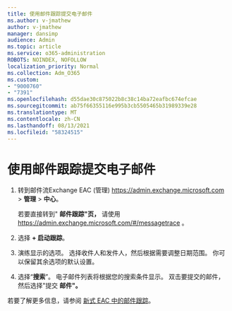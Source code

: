 ```yaml
---
title: 使用邮件跟踪提交电子邮件
ms.author: v-jmathew
author: v-jmathew
manager: dansimp
audience: Admin
ms.topic: article
ms.service: o365-administration
ROBOTS: NOINDEX, NOFOLLOW
localization_priority: Normal
ms.collection: Adm_O365
ms.custom:
- "9000760"
- "7391"
ms.openlocfilehash: d55dae30c875022b8c38c14ba72eafbc674efcae
ms.sourcegitcommit: ab75f66355116e995b3cb5505465b31989339e28
ms.translationtype: MT
ms.contentlocale: zh-CN
ms.lasthandoff: 08/13/2021
ms.locfileid: "58324515"
---
```

# <a name="submit-an-email-message-using-message-trace"></a>使用邮件跟踪提交电子邮件

1. 转到邮件流Exchange EAC (管理) <https://admin.exchange.microsoft.com> \> **管理** \> **中心**。

   若要直接转到" **邮件跟踪"页，** 请使用 <https://admin.exchange.microsoft.com/#/messagetrace> 。

2. 选择 **+ 启动跟踪**。
3. 演练显示的选项。 选择收件人和发件人，然后根据需要调整日期范围。 你可以保留其余选项的默认设置。
4. 选择“**搜索**”。 电子邮件列表将根据您的搜索条件显示。 双击要提交的邮件，然后选择"提交 **邮件"。**

若要了解更多信息，请参阅 [新式 EAC 中的邮件跟踪](https://docs.microsoft.com/exchange/monitoring/trace-an-email-message/message-trace-modern-eac)。
